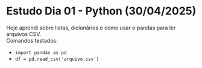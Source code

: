 # Estudo Dia 01 - Python (30/04/2025)

Hoje aprendi sobre listas, dicionários e como usar o pandas para ler arquivos CSV.  
Comandos testados:
- `import pandas as pd`
- `df = pd.read_csv('arquivo.csv')`
